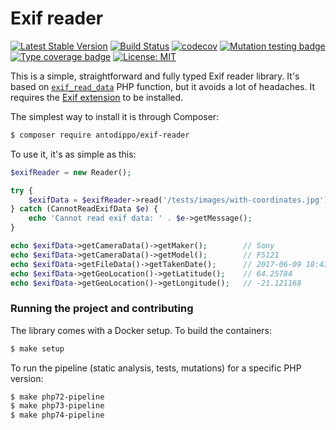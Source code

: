 # Exif reader

[![Latest Stable Version](https://poser.pugx.org/antodippo/exif-reader/v)](//packagist.org/packages/antodippo/exif-reader)
[![Build Status](https://travis-ci.org/antodippo/exif-reader.svg?branch=master)](https://travis-ci.org/antodippo/exif-reader)
[![codecov](https://codecov.io/gh/antodippo/exif-reader/branch/master/graph/badge.svg)](https://codecov.io/gh/antodippo/exif-reader)
[![Mutation testing badge](https://img.shields.io/endpoint?style=flat&url=https%3A%2F%2Fbadge-api.stryker-mutator.io%2Fgithub.com%2Fantodippo%2Fexif-reader%2Fmaster)](https://dashboard.stryker-mutator.io/reports/github.com/antodippo/exif-reader/master)
[![Type coverage badge](https://shepherd.dev/github/antodippo/exif-reader/coverage.svg)](https://shepherd.dev/github/antodippo/exif-reader)
[![License: MIT](https://img.shields.io/badge/License-MIT-yellow.svg)](https://opensource.org/licenses/MIT)

This is a simple, straightforward and fully typed Exif reader library. It's based on [`exif_read_data`](https://www.php.net/manual/en/function.exif-read-data.php) PHP function, but it avoids a lot of headaches. It requires the [Exif extension](https://www.php.net/manual/en/exif.installation.php) to be installed.

The simplest way to install it is through Composer:

```bash
$ composer require antodippo/exif-reader
```

To use it, it's as simple as this:

```php
$exifReader = new Reader();

try {
    $exifData = $exifReader->read('/tests/images/with-coordinates.jpg');
} catch (CannotReadExifData $e) {
    echo 'Cannot read exif data: ' . $e->getMessage();
}

echo $exifData->getCameraData()->getMaker();        // Sony
echo $exifData->getCameraData()->getModel();        // F5121
echo $exifData->getFileData()->getTakenDate();      // 2017-06-09 18:43:32
echo $exifData->getGeoLocation()->getLatitude();    // 64.25784
echo $exifData->getGeoLocation()->getLongitude();   // -21.121168
```

### Running the project and contributing

The library comes with a Docker setup. To build the containers:
```bash
$ make setup
```
To run the pipeline (static analysis, tests, mutations) for a specific PHP version:
```bash
$ make php72-pipeline
$ make php73-pipeline
$ make php74-pipeline
```
